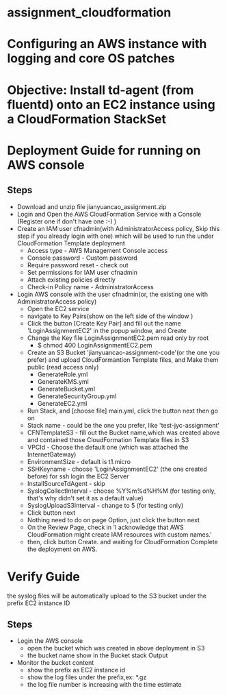 # assignment_cloudformation
# Configuring an AWS instance with logging and core OS patches
# Objective: Install td‐agent (from fluentd) onto an EC2 instance using a CloudFormation StackSet

# Deployment Guide for running on AWS console
## Steps
- Download and unzip file jianyuancao_assignment.zip
- Login and Open the AWS CloudFormation Service with a Console (Register one if don't have one :-) )
- Create an IAM user cfnadmin(with AdministratorAccess policy, Skip this step if you already login with one) which will be used to run the under CloudFormation Template deployment
  - Access type - AWS Management Console access
  - Console password - Custom password
  - Require password reset - check out
  - Set permissions for IAM user cfnadmin
  - Attach existing policies directly
  - Check-in Policy name - AdministratorAccess
- Login AWS console with the user cfnadmin(or, the existing one with AdministratorAccess policy)
  - Open the EC2 service
  - navigate to Key Pairs(show on the left side of the window )
  - Click the button [Create Key Pair] and fill out the name 'LoginAssignmentEC2' in the popup window, and Create
  - Change the Key file LoginAssignmentEC2.pem read only by root
    - $ chmod 400 LoginAssignmentEC2.pem
  - Create an S3 Bucket 'jianyuancao-assignment-code'(or the one you prefer) and upload CloudFormantion Template files, and Make them public (read access only)
    - GenerateRole.yml
    - GenerateKMS.yml
    - GenerateBucket.yml
    - GenerateSecurityGroup.yml
    - GenerateEC2.yml
  - Run Stack, and [choose file] main.yml, click the button next then go on 
  - Stack name - could be the one you prefer, like 'test-jyc-assignment'
  - CFNTemplateS3 - fill out the Bucket name,which was created above and contained those CloudFormation Template files in S3
  - VPCId - Choose the default one (which was attached the InternetGateway)
  - EnvironmentSize - default is t1.micro
  - SSHKeyname - choose 'LoginAssignmentEC2' (the one created before) for ssh login the EC2 Server
  - InstallSourceTdAgent - skip
  - SyslogCollectInterval - choose %Y%m%d%H%M (for testing only, that's why didn't set it as a default value)
  - SyslogUploadS3Interval - change to 5 (for testing only)
  - Click button next 
  - Nothing need to do on page Option, just click the button next
  - On the Review Page, check in 'I acknowledge that AWS CloudFormation might create IAM resources with custom names.'
  - then, click button Create. and waiting for CloudFormation Complete the deployment on AWS.

# Verify Guide
the syslog files will be automatically upload to the S3 bucket under the prefix EC2 instance ID
## Steps
- Login the AWS console
  - open the bucket which was created in above deployment in S3
  - the bucket name show in the Bucket stack Output
- Monitor the bucket content
  - show the prefix as EC2 instance id
  - show the log files under the prefix,ex: *.gz
  - the log file number is increasing with the time estimate


 

 
